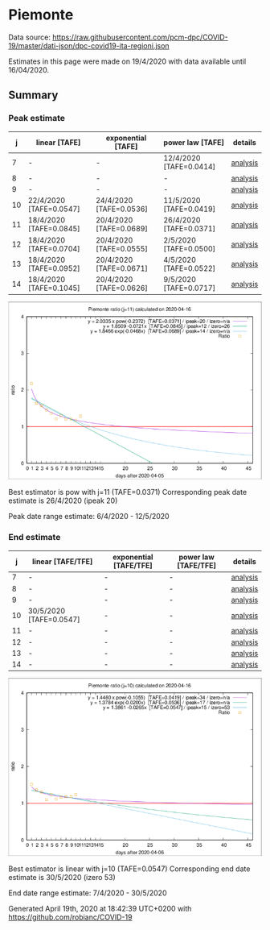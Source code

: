 # Piemonte


Data source: https://raw.githubusercontent.com/pcm-dpc/COVID-19/master/dati-json/dpc-covid19-ita-regioni.json

Estimates in this page were made on 19/4/2020 with data available until 16/04/2020.


## Summary 

### Peak estimate 
|j|linear [TAFE]|exponential [TAFE]|power law [TAFE]|details|
|---|----|-----------|---------|-------|
|7|-|-|12/4/2020 [TAFE=0.0414]|[analysis](COVID-19_piemonte_j7_2020-04-16.md)|
|8|-|-|-|[analysis](COVID-19_piemonte_j8_2020-04-16.md)|
|9|-|-|-|[analysis](COVID-19_piemonte_j9_2020-04-16.md)|
|10|22/4/2020 [TAFE=0.0547]|24/4/2020 [TAFE=0.0536]|11/5/2020 [TAFE=0.0419]|[analysis](COVID-19_piemonte_j10_2020-04-16.md)|
|11|18/4/2020 [TAFE=0.0845]|20/4/2020 [TAFE=0.0689]|26/4/2020 [TAFE=0.0371]|[analysis](COVID-19_piemonte_j11_2020-04-16.md)|
|12|18/4/2020 [TAFE=0.0704]|20/4/2020 [TAFE=0.0555]|2/5/2020 [TAFE=0.0500]|[analysis](COVID-19_piemonte_j12_2020-04-16.md)|
|13|18/4/2020 [TAFE=0.0952]|20/4/2020 [TAFE=0.0671]|4/5/2020 [TAFE=0.0522]|[analysis](COVID-19_piemonte_j13_2020-04-16.md)|
|14|18/4/2020 [TAFE=0.1045]|20/4/2020 [TAFE=0.0626]|9/5/2020 [TAFE=0.0717]|[analysis](COVID-19_piemonte_j14_2020-04-16.md)|

![best peak estimate](COVID-19_piemonte_j11_2020-04-16.png)

Best estimator is pow with j=11 (TAFE=0.0371)
Corresponding peak date estimate is 26/4/2020 (ipeak 20)


Peak date range estimate: 6/4/2020 - 12/5/2020

### End estimate 
|j|linear [TAFE/TFE]|exponential [TAFE/TFE]|power law [TAFE/TFE]|details|
|---|----|-----------|---------|-------|
|7|-|-|-|[analysis](COVID-19_piemonte_j7_2020-04-16.md)|
|8|-|-|-|[analysis](COVID-19_piemonte_j8_2020-04-16.md)|
|9|-|-|-|[analysis](COVID-19_piemonte_j9_2020-04-16.md)|
|10|30/5/2020 [TAFE=0.0547]|-|-|[analysis](COVID-19_piemonte_j10_2020-04-16.md)|
|11|-|-|-|[analysis](COVID-19_piemonte_j11_2020-04-16.md)|
|12|-|-|-|[analysis](COVID-19_piemonte_j12_2020-04-16.md)|
|13|-|-|-|[analysis](COVID-19_piemonte_j13_2020-04-16.md)|
|14|-|-|-|[analysis](COVID-19_piemonte_j14_2020-04-16.md)|

![best zero estimate](COVID-19_piemonte_j10_2020-04-16.png)

Best estimator is linear with j=10 (TAFE=0.0547)
Corresponding end date estimate is 30/5/2020 (izero 53)


End date range estimate: 7/4/2020 - 30/5/2020

Generated April 19th, 2020 at 18:42:39 UTC+0200 with https://github.com/robianc/COVID-19
